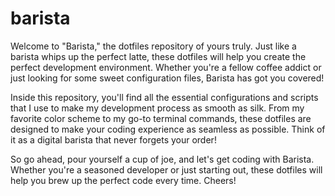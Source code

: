 # barista

Welcome to "Barista," the dotfiles repository of yours truly. Just like a barista whips up the perfect latte, these dotfiles will help you create the perfect development environment. Whether you're a fellow coffee addict or just looking for some sweet configuration files, Barista has got you covered!

Inside this repository, you'll find all the essential configurations and scripts that I use to make my development process as smooth as silk. From my favorite color scheme to my go-to terminal commands, these dotfiles are designed to make your coding experience as seamless as possible. Think of it as a digital barista that never forgets your order!

So go ahead, pour yourself a cup of joe, and let's get coding with Barista. Whether you're a seasoned developer or just starting out, these dotfiles will help you brew up the perfect code every time. Cheers!
